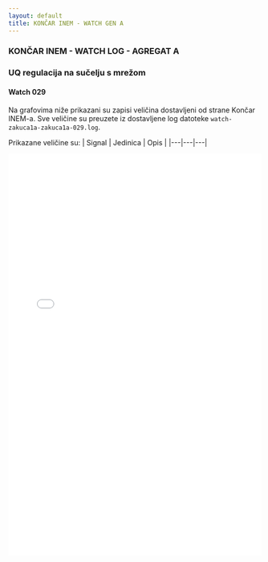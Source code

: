 ```yaml
---
layout: default
title: KONČAR INEM - WATCH GEN A
---
```


### KONČAR INEM - WATCH LOG - AGREGAT A 

### UQ regulacija na sučelju s mrežom

#### Watch 029

Na grafovima niže prikazani su zapisi veličina dostavljeni od strane Končar INEM-a. 
Sve veličine su preuzete iz dostavljene log datoteke `watch-zakuca1a-zakuca1a-029.log`.
                               
Prikazane veličine su:
| Signal | Jedinica | Opis |
|---|---|---|


<div class="wide-graph">
    <iframe src="{{ site.baseurl }}/watch-htmls-a/watch-zakuca1a-zakuca1a-029.html" width="100%" height="800px" frameborder="0"></iframe>
</div>
